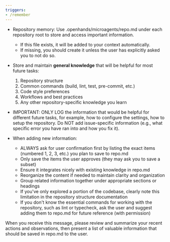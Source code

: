 ```yaml
---
triggers:
- /remember
---
```


* Repository memory: Use .openhands/microagents/repo.md under each repository root to store and access important information.
  - If this file exists, it will be added to your context automatically.
  - If missing, you should create it unless the user has explicitly asked you to not do so.

* Store and maintain **general knowledge** that will be helpful for most future tasks:
  1. Repository structure
  2. Common commands (build, lint, test, pre-commit, etc.)
  3. Code style preferences
  4. Workflows and best practices
  5. Any other repository-specific knowledge you learn

* IMPORTANT: ONLY LOG the information that would be helpful for different future tasks, for example, how to configure the settings, how to setup the repository. Do NOT add issue-specific information (e.g., what specific error you have ran into and how you fix it).

* When adding new information:
  - ALWAYS ask for user confirmation first by listing the exact items (numbered 1, 2, 3, etc.) you plan to save to repo.md
  - Only save the items the user approves (they may ask you to save a subset)
  - Ensure it integrates nicely with existing knowledge in repo.md
  - Reorganize the content if needed to maintain clarity and organization
  - Group related information together under appropriate sections or headings
  - If you've only explored a portion of the codebase, clearly note this limitation in the repository structure documentation
  - If you don't know the essential commands for working with the repository, such as lint or typecheck, ask the user and suggest adding them to repo.md for future reference (with permission)

When you receive this message, please review and summarize your recent actions and observations, then present a list of valuable information that should be saved in repo.md to the user.
